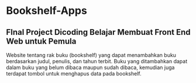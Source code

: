 # Bookshelf-Apps
## FInal Project Dicoding Belajar Membuat Front End Web untuk Pemula
Website tentang rak buku (bookshelf) yang dapat menambahkan buku berdasarkan judul, penulis, dan tahun terbit. Buku yang ditambahkan dapat dalam buku yang belum dibaca maupun sudah dibaca,  kemudian juga terdapat tombol untuk menghapus data pada bookshelf.

